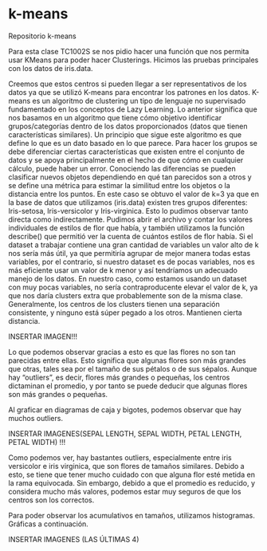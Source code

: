 # k-means
Repositorio k-means

Para esta clase TC1002S se nos pidio hacer una función que nos permita usar KMeans para poder hacer Clusterings. Hicimos las pruebas principales con los datos de iris.data. 

Creemos que estos centros si pueden llegar a ser representativos de los datos ya que se utilizó K-means para encontrar los patrones en los datos. K-means es un algoritmo de clustering  un tipo de lenguaje no supervisado fundamentado en los conceptos de Lazy Learning. Lo anterior significa que nos basamos en un algoritmo que tiene cómo objetivo identificar grupos/categorías dentro de los datos proporcionados (datos que tienen características similares). Un principio que sigue este algoritmo es que define lo que es un dato basado en lo que parece. Para hacer los grupos se debe diferenciar ciertas características que existen entre el conjunto de datos y se apoya principalmente en el hecho de que  cómo en cualquier cálculo, puede haber un error. Conociendo las diferencias se pueden clasificar nuevos objetos dependiendo en qué tan parecidos son a otros y se define una métrica para estimar la similitud entre los objetos o la distancia entre los puntos.
En este caso se obtuvo el valor de k=3  ya que en la base de datos que utilizamos (iris.data) existen tres grupos diferentes: Iris-setosa, Iris-versicolor y Iris-virginica.
Esto lo pudimos observar tanto directa como indirectamente. Pudimos abrir el archivo y contar los valores individuales de estilos de flor que había, y también utilizamos la función describe() que permitió ver la cuenta de cuántos estilos de flor había. 
Si el dataset a trabajar contiene una gran cantidad de variables un valor alto de k nos sería más útil, ya que permitiría agrupar de mejor manera todas estas variables, por el contrario, si nuestro dataset es de pocas variables, nos es más eficiente usar un valor de k menor y así tendríamos un adecuado manejo de los datos. En nuestro caso, como estamos usando un dataset con muy pocas variables, no sería contraproducente elevar el valor de k, ya que nos daría clusters extra que probablemente son de la misma clase. 
Generalmente, los centros de los clusters tienen una separación consistente, y ninguno está súper pegado a los otros. Mantienen cierta distancia.

INSERTAR IMAGEN!!!

Lo que podemos observar gracias a esto es que las flores no son tan parecidas entre ellas. Esto significa que algunas flores son más grandes que otras, tales sea por el tamaño de sus pétalos o de sus sépalos. Aunque hay “outliers”, es decir, flores más grandes o pequeñas, los centros dictaminan el promedio, y por tanto se puede deducir que algunas flores son más grandes o pequeñas.

Al graficar en diagramas de caja y bigotes, podemos observar que hay muchos outliers.

INSERTAR IMAGENES(SEPAL LENGTH, SEPAL WIDTH, PETAL LENGTH, PETAL WIDTH) !!!

Como podemos ver, hay bastantes outliers, especialmente entre iris versicolor e iris virginica, que son flores de tamaños similares. Debido a esto, se tiene que tener mucho cuidado con que alguna flor esté metida en la rama equivocada. Sin embargo, debido a que el promedio es reducido, y considera mucho más valores, podemos estar muy seguros de que los centros son los correctos.

Para poder observar los acumulativos en tamaños, utilizamos histogramas. Gráficas a continuación.

INSERTAR IMAGENES (LAS ÚLTIMAS 4)



